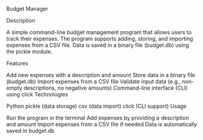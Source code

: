 Budget Manager

Description

A simple command-line budget management program that allows users to track their expenses. The program supports adding, storing, and importing expenses from a CSV file. Data is saved in a binary file (budget.db) using the pickle module.

Features

Add new expenses with a description and amount
Store data in a binary file (budget.db)
Import expenses from a CSV file
Validate input data (e.g., non-empty descriptions, no negative amounts)
Command-line interface (CLI) using click
Technologies

Python
pickle (data storage)
csv (data import)
click (CLI support)
Usage

Run the program in the terminal
Add expenses by providing a description and amount
Import expenses from a CSV file if needed
Data is automatically saved in budget.db